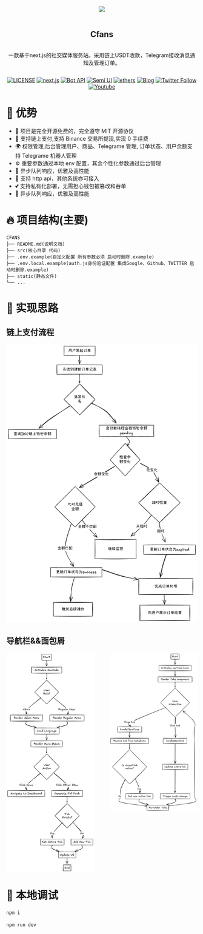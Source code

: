 <div align="center">
<article style="display: flex; flex-direction: column; align-items: center; justify-content: center;">
    <p align="center"><img width="300" src="./static//favicon.ico" /></p>
    <h1 style="width: 100%; text-align: center;">Cfans</h1>
    <p>
       一款基于next.js的社交媒体服务站。采用链上USDT收款，Telegram接收消息通知及管理订单。
    </p>
</article>
    
<div align="center">

[![LICENSE][license-badge]][license-url]
[![next.js][next-badge]][next-url]
[![Bot API][tg-badge]][tg-url]
[![Semi UI][semi-badge]][semi-url]
[![ethers][ethers-badge]][ethers-url]
[![Blog][blog-badge]][blog-url]
[![Twitter Follow](https://img.shields.io/twitter/follow/Muyu?style=social)](https://twitter.com/muyu_eth)
[![Youtube](https://img.shields.io/youtube/channel/subscribers/UClhZUsoeyNF5kDZ-OO4y0sw?label=%E6%9C%A8%E9%B1%BC%60muyu)](https://www.youtube.com/channel/UClhZUsoeyNF5kDZ-OO4y0sw)

[next-badge]: https://img.shields.io/badge/next.js-v14.2.15-blue
[next-url]: https://nextjs.org/
[tg-badge]: https://img.shields.io/badge/Bot%20API-v.7.4-00aced.svg?style=flat-square&logo=telegram
[tg-url]: https://core.telegram.org/bots/api
[semi-badge]: https://img.shields.io/badge/Semi_UI-v2.72.3-blue
[semi-url]: https://semi.design
[blog-badge]: https://img.shields.io/badge/Blog-web3-blue
[blog-url]: https://blog.muyuai.top/
[ethers-badge]: https://img.shields.io/badge/ethers-v6.13.4-blue
[ethers-url]: https://github.com/ethers-io/ethers.js
[license-badge]: https://img.shields.io/npm/l/@douyinfe/semi-ui
[license-url]: https://github.com/DouyinFE/semi-design/blob/main/LICENSE

</div>

</div>

# 🎉 优势

- 🚀 项目是完全开源免费的，完全遵守 MIT 开源协议
- 💪 支持链上支付,支持 Binance 交易所提现,实现 0 手续费
- 🌍 权限管理,后台管理用户、商品、Telegrame 管理, 订单状态、用户余额支持 Telegrame 机器人管理
- ⚙️ 重要参数通过本地 env 配置，其余个性化参数通过后台管理
- 🥳 异步队列响应，优雅及高性能
- 👏 支持 http api，其他系统亦可接入
- 💕 支持私有化部署，无需担心钱包被篡改和吞单
- 🎨 异步队列响应，优雅及高性能

# 🔥 项目结构(主要)

```
CFANS
├── README.md(说明文档)
├── src(核心目录 代码)
├── .env.example(自定义配置 所有参数必须 启动时删除.example)
├── .env.local.example(auth.js身份验证配置 集成Google、Github、TWITTER 启动时删除.example)
├── static(静态文件)
└── ...
```

# 📝 实现思路

## 链上支付流程

<img  src="./static/png/支付流程.png" />

## 导航栏&&面包屑

<div style="display: grid; grid-template-columns: 1fr 1fr; gap: 40px; width: 100%; justify-items: stretch;">
  <img src="./static/png/导航菜单.png" />
  <img src="./static/png/面包屑.png" />
</div>

# 🎨 本地调试

```
npm i

npm run dev
```
